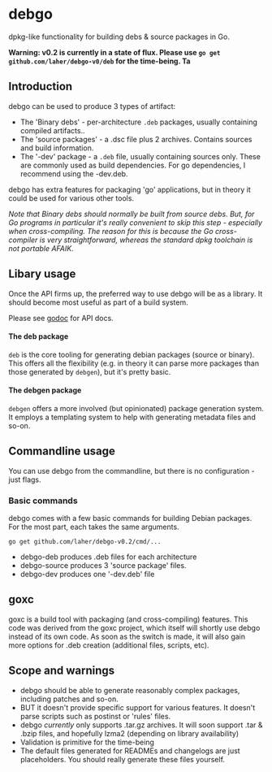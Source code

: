 debgo
======

dpkg-like functionality for building debs & source packages in Go.

**Warning: v0.2 is currently in a state of flux. Please use `go get github.com/laher/debgo-v0/deb` for the time-being. Ta**

Introduction
------------

debgo can be used to produce 3 types of artifact:

 * The 'Binary debs' - per-architecture `.deb` packages, usually containing compiled artifacts..
 * The 'source packages' - a .dsc file plus 2 archives. Contains sources and build information.
 * The '-dev' package - a `.deb` file, usually containing sources only. These are commonly used as build dependencies. For go dependencies, I recommend using the -dev.deb.

debgo has extra features for packaging 'go' applications, but in theory it could be used for various other tools.

*Note that Binary debs should normally be built from source debs. But, for Go programs in particular it's really convenient to skip this step - especially when cross-compiling. The reason for this is because the Go cross-compiler is very straightforward, whereas the standard dpkg toolchain is not portable AFAIK.*

Libary usage
------------

Once the API firms up, the preferred way to use debgo will be as a library. It should become most useful as part of a build system.

Please see [godoc](http://godoc.org/pkg/github.com/laher/debgo-v0.2/) for API docs.

#### The deb package

`deb` is the core tooling for generating debian packages (source or binary). This offers all the flexibility (e.g. in theory it can parse more packages than those generated by `debgen`), but it's pretty basic.

#### The debgen package

`debgen` offers a more involved (but opinionated) package generation system. It employs a templating system to help with generating metadata files and so-on.


Commandline usage
-----------------

You can use debgo from the commandline, but there is no configuration - just flags.


### Basic commands

debgo comes with a few basic commands for building Debian packages. For the most part, each takes the same arguments.

`go get github.com/laher/debgo-v0.2/cmd/...`

 * debgo-deb produces .deb files for each architecture
 * debgo-source produces 3 'source package' files.
 * debgo-dev produces one '-dev.deb' file

goxc
----

goxc is a build tool with packaging (and cross-compiling) features. This code was derived from the goxc project, which itself will shortly use debgo instead of its own code. 
As soon as the switch is made, it will also gain more options for .deb creation (additional files, scripts, etc).

Scope and warnings
------------------

 * debgo should be able to generate reasonably complex packages, including patches and so-on.
 * BUT it doesn't provide specific support for various features. It doesn't parse scripts such as postinst or 'rules' files.
 * debgo *currently* only supports .tar.gz archives. It will soon support .tar & .bzip files, and hopefully lzma2 (depending on library availability)
 * Validation is primitive for the time-being
 * The default files generated for READMEs and changelogs are just placeholders. You should really generate these files yourself.



